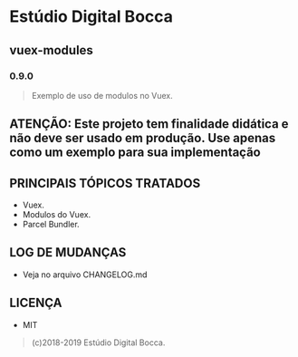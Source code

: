 # Estúdio Digital Bocca

## vuex-modules

### 0.9.0

> Exemplo de uso de modulos no Vuex.

## ATENÇÃO: Este projeto tem finalidade didática e não deve ser usado em produção. Use apenas como um exemplo para sua implementação

## PRINCIPAIS TÓPICOS TRATADOS

- Vuex.
- Modulos do Vuex.
- Parcel Bundler.

## LOG DE MUDANÇAS

- Veja no arquivo CHANGELOG.md

## LICENÇA

- MIT

> (c)2018-2019 Estúdio Digital Bocca.